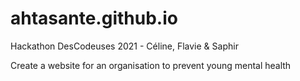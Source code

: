 # ahtasante.github.io
Hackathon DesCodeuses 2021 - Céline, Flavie &amp; Saphir

Create a website for an organisation to prevent young mental health

